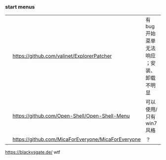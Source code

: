 ### start menus

|     |                                                    |                                            |
| --- | -------------------------------------------------- | ------------------------------------------ |
|     | https://github.com/valinet/ExplorerPatcher         | 有 bug 开始菜单无法响应 ；安装、卸载不明显 |
|     | https://github.com/Open-Shell/Open-Shell-Menu      | 可以使用/ 只有 win7 风格                   |
|     | https://github.com/MicaForEveryone/MicaForEveryone | ？                                         |

https://blackysgate.de/ wtf
